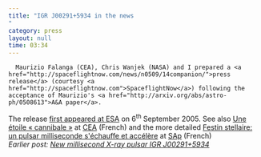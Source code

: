 ```yaml
---
title: "IGR J00291+5934 in the news"
category: press
layout: null
time: 03:34
---
```

<!-- converted from blosxom format post using convert.pl dkg 22.1.2022 -->
<!-- created by convert.pl on Tue Jan 31 00:20:27 EST 2012 -->
<!-- converted from ../2005/09/igr-j002915934-in-news.html -->
<!-- Post timestamp Friday, September 16, 2005 11:34 AM -->
<!-- touch -t 200509161134 -->
<!-- Labels: 2005, press, pulsars -->
      Maurizio Falanga (CEA), Chris Wanjek (NASA) and I prepared a <a href="http://spaceflightnow.com/news/n0509/14companion/">press release</a> (courtesy <a href="http://spaceflightnow.com">SpaceflightNow</a>) following the acceptance of Maurizio's <a href="http://arxiv.org/abs/astro-ph/0508613">A&A paper</a>.
The release 
<a href="http://www.esa.int/esaSC/SEMWSAA5QCE_index_0.html">first appeared at ESA</a> on 6<sup>th</sup> September 2005. See also 
<a href="http://www.cea.fr/fr/actualites/articles.asp?id=668">Une &eacute;toile &laquo; cannibale &raquo;</a> at <a href="http://www.cea.fr">CEA</a> (French) and the more detailed 
<a href="http://dphs10.saclay.cea.fr/Sap/Actualites/Breves/falanga050906/page.shtml">Festin stellaire: un pulsar milliseconde s'&eacute;chauffe et acc&eacute;l&egrave;re</a> at <a href="http://dphs10.saclay.cea.fr/Sap/">SAp</a> (French)<br>
<em>Earlier post: <a href="pulsars/discovery-igrj00291.html">New millisecond X-ray pulsar IGR&nbsp;J00291+5934</a></em>
